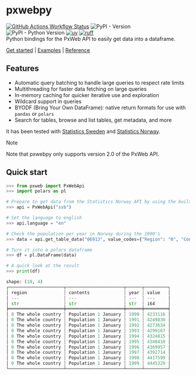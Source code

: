 # pxwebpy
[![GitHub Actions Workflow Status](https://img.shields.io/github/actions/workflow/status/stefur/pxwebpy/ci.yml?style=flat-square&label=ci)](https://github.com/stefur/pxwebpy/actions/workflows/ci.yml)
![PyPI - Version](https://img.shields.io/pypi/v/pxwebpy?style=flat-square)
![PyPI - Python Version](https://img.shields.io/pypi/pyversions/pxwebpy?style=flat-square)
[![uv](https://img.shields.io/endpoint?url=https://raw.githubusercontent.com/astral-sh/uv/main/assets/badge/v0.json&style=flat-square)](https://github.com/astral-sh/uv)
[![ruff](https://img.shields.io/endpoint?url=https://raw.githubusercontent.com/astral-sh/ruff/main/assets/badge/v2.json&style=flat-square)](https://github.com/astral-sh/ruff)   
Python bindings for the PxWeb API to easily get data into a dataframe.

[Get started]() | [Examples]() | [Reference]()

## Features
- Automatic query batching to handle large queries to respect rate limits
- Multithreading for faster data fetching on large queries
- In-memory caching for quicker iterative use and exploration
- Wildcard support in queries
- BYODF (Bring Your Own DataFrame): native return formats for use with `pandas` or `polars`
- Search for tables, browse and list tables, get metadata, and more

It has been tested with [Statistics Sweden](https://scb.se) and [Statistics Norway](https://www.ssb.no).  

> [!NOTE] 
> Note that pxwebpy only supports version 2.0 of the PxWeb API.

## Quick start
```python
>>> from pxweb import PxWebApi
>>> import polars as pl

# Prepare to get data from the Statistics Norway API by using the builtin URL
>>> api = PxWebApi("ssb")

# Set the language to english
>>> api.language = "en"

# Check the population per year in Norway during the 1990's
>>> data = api.get_table_data("06913", value_codes={"Region": "0", "ContentsCode": "Folkemengde", "Tid": "199*"})

# Turn it into a polars dataframe
>>> df = pl.DataFrame(data)

# A quick look at the result
>>> print(df)

shape: (10, 4)
┌─────────────────────┬──────────────────────┬──────┬─────────┐
│ region              ┆ contents             ┆ year ┆ value   │
│ ---                 ┆ ---                  ┆ ---  ┆ ---     │
│ str                 ┆ str                  ┆ str  ┆ i64     │
╞═════════════════════╪══════════════════════╪══════╪═════════╡
│ 0 The whole country ┆ Population 1 January ┆ 1990 ┆ 4233116 │
│ 0 The whole country ┆ Population 1 January ┆ 1991 ┆ 4249830 │
│ 0 The whole country ┆ Population 1 January ┆ 1992 ┆ 4273634 │
│ 0 The whole country ┆ Population 1 January ┆ 1993 ┆ 4299167 │
│ 0 The whole country ┆ Population 1 January ┆ 1994 ┆ 4324815 │
│ 0 The whole country ┆ Population 1 January ┆ 1995 ┆ 4348410 │
│ 0 The whole country ┆ Population 1 January ┆ 1996 ┆ 4369957 │
│ 0 The whole country ┆ Population 1 January ┆ 1997 ┆ 4392714 │
│ 0 The whole country ┆ Population 1 January ┆ 1998 ┆ 4417599 │
│ 0 The whole country ┆ Population 1 January ┆ 1999 ┆ 4445329 │
└─────────────────────┴──────────────────────┴──────┴─────────┘
```